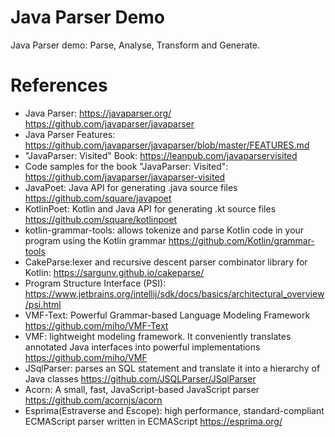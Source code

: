 Java Parser Demo
================

Java Parser demo: Parse, Analyse, Transform and Generate. 

# References

* Java Parser: https://javaparser.org/ https://github.com/javaparser/javaparser
* Java Parser Features: https://github.com/javaparser/javaparser/blob/master/FEATURES.md 
* "JavaParser: Visited" Book: https://leanpub.com/javaparservisited
* Code samples for the book "JavaParser: Visited": https://github.com/javaparser/javaparser-visited
* JavaPoet: Java API for generating .java source files https://github.com/square/javapoet
* KotlinPoet: Kotlin and Java API for generating .kt source files https://github.com/square/kotlinpoet
* kotlin-grammar-tools: allows tokenize and parse Kotlin code in your program using the Kotlin grammar https://github.com/Kotlin/grammar-tools
* CakeParse:lexer and recursive descent parser combinator library for Kotlin: https://sargunv.github.io/cakeparse/
* Program Structure Interface (PSI): https://www.jetbrains.org/intellij/sdk/docs/basics/architectural_overview/psi.html
* VMF-Text: Powerful Grammar-based Language Modeling Framework https://github.com/miho/VMF-Text
* VMF: lightweight modeling framework. It conveniently translates annotated Java interfaces into powerful implementations https://github.com/miho/VMF
* JSqlParser: parses an SQL statement and translate it into a hierarchy of Java classes https://github.com/JSQLParser/JSqlParser
* Acorn: A small, fast, JavaScript-based JavaScript parser https://github.com/acornjs/acorn
* Esprima(Estraverse and Escope): high performance, standard-compliant ECMAScript parser written in ECMAScript https://esprima.org/
